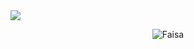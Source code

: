 <img src="https://asset.kompas.com/crops/gljlZo-8XM4S0glEBU7a_zLeyxE=/5x5:2240x1495/750x500/data/photo/2020/05/27/5ecdd9dd4df19.jpg"/>
<p align="center"> <img src="https://github-readme-stats.vercel.app/api?username=justfaisa&show_icons=true&theme=gotham" alt="Faisa"/>        
   

